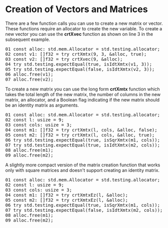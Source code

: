 # Creation of Vectors and Matrices

There are a few function calls you can use to create a new matrix or vector. These functions require an allocator to create the new variable. To create a new vector you can use the <b>crtXvec</b> function as shown on line 3 in the subsequent example.

<!-- //"XMTX: crtXvec test" -->
<pre>
01 const alloc: std.mem.Allocator = std.testing.allocator;
02 const v1: []f32 = try crtXmtx(9, 3, &alloc, true);
03 const v2: []f32 = try crtXvec(9, &alloc);
04 try std.testing.expectEqual(true, isIdtXmtx(v1, 3));
05 try std.testing.expectEqual(false, isIdtXmtx(v2, 3));
06 alloc.free(v1);
07 alloc.free(v2);
</pre>

To create a new matrix you can use the long form <b>crtXmtx</b> function which takes the total length of the new matrix, the number of columns in the new matrix, an allocator, and a Boolean flag indicating if the new matrix should be an identity matrix as arguments.

<!-- //"XMTX: crtXmtx test" -->
<pre>
01 const alloc: std.mem.Allocator = std.testing.allocator;
02 const l: usize = 9;
03 const cols: usize = 3;
04 const m1: []f32 = try crtXmtx(l, cols, &alloc, false);
05 const m2: []f32 = try crtXmtx(l, cols, &alloc, true);
06 try std.testing.expectEqual(true, isSqrXmtx(m1, cols));
07 try std.testing.expectEqual(true, isIdtXmtx(m2, cols));
08 alloc.free(m1);
09 alloc.free(m2);
</pre>

A slightly more compact version of the matrix creation function that works only with square matrices and doesn't support creating an identity matrix.

<!-- //"XMTX: crtXmtxEz test" -->
<pre>
01 const alloc: std.mem.Allocator = std.testing.allocator;
02 const l: usize = 9;
03 const cols: usize = 3;
04 const m1: []f32 = try crtXmtxEz(l, &alloc);
05 const m2: []f32 = try crtXmtxEz(l, &alloc);
06 try std.testing.expectEqual(true, isSqrXmtx(m1, cols));
07 try std.testing.expectEqual(false, isIdtXmtx(m2, cols));
08 alloc.free(m1);
09 alloc.free(m2);
</pre>
